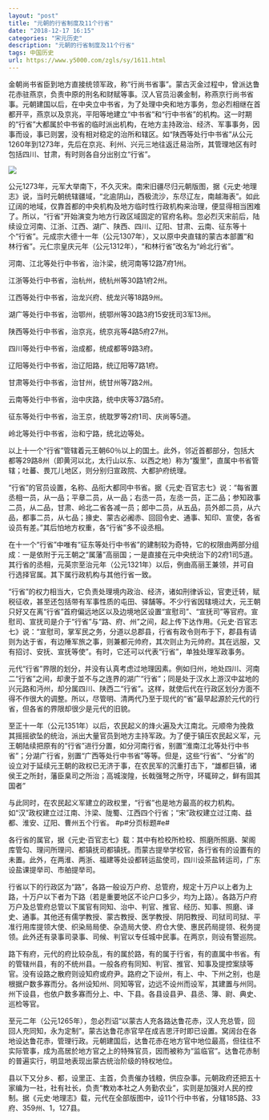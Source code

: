 ```yaml
---
layout: "post"
title: "元朝的行省制度及11个行省"
date: "2018-12-17 16:15"
categories: "宋元历史"
description: "元朝的行省制度及11个行省"
tags: 中国历史
url: https://www.y5000.com/zgls/sy/1611.html
---
```






金朝尚书省臣到地方直接统领军政，称“行尚书省事”。蒙古灭金过程中，曾派达鲁花赤驻燕京，负责中原的刑名和财赋等事。汉人官员沿袭金制，称燕京行尚书省事。元朝建国以后，在中央立中书省，为了处理中央和地方事务，忽必烈相继在首都开平，燕京以及京兆，平阳等地建立“中书省”和“行中书省”的机构。这一时期的“行省”大都属於中书省的临时派出机构，在地方主持政治、经济、军事事务，因事而设，事已则罢，没有相对稳定的治所和辖区。如“陕西等处行中书省”从公元1260年到1273年，先后在京兆、利州、兴元三地往返迁易治所，其管理地区有时包括四川、甘肃，有时则各自分出别立“行省”。

![](https://img.y5000.com/uploads/allimg/130825/2-130R5204H9627.jpg)

  
公元1273年，元军大举南下，不久灭宋。南宋旧疆尽归元朝版图，据《元史·地理志》说，当时元朝统辖疆域，“北逾阴山，西极流沙，东尽辽左，南越海表”。如此辽阔的地域，仅靠首都的中央机构及地方临时性行政机构来治理，便显得相当困难了。所以，“行省”开始演变为地方行政区域固定的官府名称。忽必烈灭宋前后，陆续设立河南、江浙、江西、湖广、陕西、四川、辽阳、甘肃、云南、征东等十个“行省”。元成宗大德十一年（公元1307年），又以原中央直辖的蒙古本部置“和林行省”。元仁宗皇庆元年（公元1312年），“和林行省”改名为“岭北行省”。  
  
河南、江北等处行中书省，治汴梁，统河南等12路7府1州。  
  
江浙等处行中书省，治杭州，统杭州等30路1府2州。  
  
江西等处行中书省，治龙兴府、统龙兴等18路9州。  
  
湖广等处行中书省，治鄂州，统鄂州等30路3府15安抚司3军13州。  
  
陕西等处行中书省，治京兆，统京兆等4路5府27州。  
  
四川等处行中书省，治成都，统成都等9路3府。  
  
辽阳等处行中书省，治辽阳路，统辽阳等7路1府。  
  
甘肃等处行中书省，治甘州，统甘州等7路2州。  
  
云南等处行中书省，治中庆路，统中庆等37路5府。  
  
征东等处行中书省，治王京，统耽罗等2府1司、庆尚等5道。  
  
岭北等处行中书省，治和宁路，统北边等处。  
  
以上十一个“行省”管辖着元王朝60％以上的国土。此外，邻近首都部分，包括大都等29路8州（即黄河以北，太行山以东、以西之地）称为“腹里”，直属中书省管辖；吐蕃、畏兀儿地区，则分别归宣政院、大都护府统理。  
  
“行省”的官员设置，名称、品衔大都同中书省。据《元史·百官志七》说：“每省置丞相一员，从一品；平章二员，从一品；右丞一员，左丞一员，正二品；参知政事二员，从二品，甘肃、岭北二省各减一员；郎中二员，从五品，员外郎二员，从六品，都事二员，从七品；掾史、蒙古必阇赤、回回令史、通事、知印、宣使，各省设员有差。”其后怕地方权重，各“行省”多不设丞相。  
  
在十一个“行省”中唯有“征东等处行中书省”的建制较为奇特，它的权限由两部分组成：一是依附于元王朝之“属藩”高丽国；一是直接在元中央统治下的2府1司5道。其行省的丞相，元英宗至治元年（公元1321年）以后，例由高丽王兼领，并可自行选择官属。其下属行政机构与其他行省一致。  
  
“行省”的权力相当大，它负责处理境内政治、经济，诸如刑律诉讼，官吏迁转，赋税征收，甚至还包括带有军事性质的屯田、驿舗等。不少行省因辖境过大，元王朝只好又在离“行省”首府偏远地区以及边境地区设置“宣慰司”、“宣抚司”等官府。宣慰司、宣抚司是介于“行省”与“路、府、州”之间，起上传下达作用。《元史·百官志七》说：“宣慰司，掌军民之务，分道以总郡县，行省有政令则布于下，郡县有请则为达于省，有边陲军旅之事，则兼都元帅府，其次则止为元帅府。其在远服，又有招讨、安抚、宣抚等使”。有时，它还可以代表“行省”，单独处理军政事务。  
  
元代“行省”界限的划分，并没有认真考虑过地理因素。例如归州，地处四川、河南二“行省”之间，却隶于並不与之连界的湖广“行省”；同是处于汉水上游汉中盆地的兴元路和沔州，却分属四川、陕西二“行省”。这样，就使后代在行政区划分方面不得不作很大的调整。所以，尽管明、清两代乃至于现代的“省”最早起源於元代的行省，但各省的界限却很少是元代的旧貌。

至正十一年（公元1351年）以后，农民起义的烽火遍及大江南北。元顺帝为挽救其摇摇欲坠的统治，派出大量官员到地方主持军政。为了便于镇压农民起义军，元王朝陆续把原有的“行省”进行分置，如分河南行省，别置“淮南江北等处行中书省”；分湖广行省，别置“广西等处行中书省”等等。但是，这些“行省”、“分省”的设立对于延续元王朝的政权已无济于事，在农民军的沉重打击下，“雄都巨镇，诸侯王之所封，藩臣臬司之所治；高城浚隍，长戟强弩之所守，环辄碎之，鲜有固其国者”  
  
与此同时，在农民起义军建立的政权里，“行省”也是地方最高的权力机构。如“汉”政权建立过江南、汴梁、陇蜀、江西四个行省；“宋”政权建立过江南、益都、淮安、辽阳、曹州五个行省。
#p#分页标题#e#  
  
各行省的属官，据《元史·百官志七》载：其中有检校所检校、照磨所照磨、架阁库管勾、理问所理问、都镇抚司都镇抚。而蒙古提举学校官，各行省有的设置有的未置。此外，在两淮、两浙、福建等处设都转运盐使司，四川设茶盐转运司，广东设盐课提举司、市舶提举司。  
  
行省以下的行政区为“路”，各路一般设万户府、总管府，规定十万户以上者为上路，十万户以下者为下路（若是重要地区不论户口多少，均为上路）。各路万户府万户及总管府总管以下属官有同知、治中、判官、推官、经历、知事、照磨、译史、通事。其他还有儒学教授、蒙古教授、医学教授、阴阳教授、司狱司司狱、平准行用库提领大使、织染局局使、杂造局大使、府仓大使、惠民药局提领、税务提领。此外还有录事司录事、司候、判官以专任城中民事。在两京，则设有警巡院。  
  
路下有府，元代的府比较杂乱，有的属於路，有的属于行省，有的直属中书省。有的管辖州县，有的不统州县。一般各府有同知、判官、推官、知事及提控案牍等官。没有设路之散府则设知府或府尹。路府之下设州，有上、中、下州之别，也是根据户数多寡而分。各州设知州、同知等官，边远不设州而设军，其建置与州同。州下设县，也依户数多寡而分上、中、下县。各县设县尹、县丞、簿、尉、典史、巡检等官。  
  
至元二年（公元1265年），忽必烈诏“以蒙古人充各路达鲁花赤，汉人充总管，回回人充同知，永为定制”。蒙古达鲁花赤官早在成吉思汗时即已设置。窝阔台在各地设达鲁花赤，管理行政。元朝建国后，达鲁花赤在地方官中地位最高，但往往不实际管事，成为高居於地方官之上的特殊官员，因而被称为“监临官”。达鲁花赤制的普遍实行，明显地表现出蒙古统治阶级的特权地位。  
  
县以下又分乡、都，设里正、主首，负责催办钱粮，供应杂事。元朝政府还把五十家编为一社，社有社长，负责“教劝本社之人务勤农业”，实则是加强对人民的控制。据《元史·地理志》载，元代在全部版图中，设11个行中书省，分辖185路、33府、359州、1，127县。
